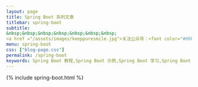 ```yaml
---
layout: page
title: Spring Boot 系列文章
titlebar: spring-boot
subtitle: 
&nbsp;&nbsp;&nbsp;&nbsp;&nbsp;&nbsp;&nbsp; 
<a href ="/assets/images/keeppuresmile.jpg">关注公众号：<font color="#00FF00">特立独行的小狮子</font></a>
menu: spring-boot
css: ["blog-page.css"]
permalink: /spring-boot
keywords: Spring Boot 教程,Spring Boot 示例,Spring Boot 学习,Spring Boot 资源,Spring Boot 2.0
---
```


{% include spring-boot.html %}
